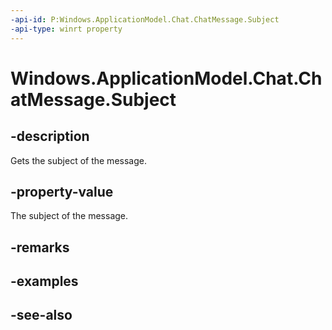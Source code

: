 ----api-id: P:Windows.ApplicationModel.Chat.ChatMessage.Subject
-api-type: winrt property
---<!-- Property syntaxpublic string Subject { get;  set; }--># Windows.ApplicationModel.Chat.ChatMessage.Subject## -descriptionGets the subject of the message.## -property-valueThe subject of the message.## -remarks## -examples## -see-also